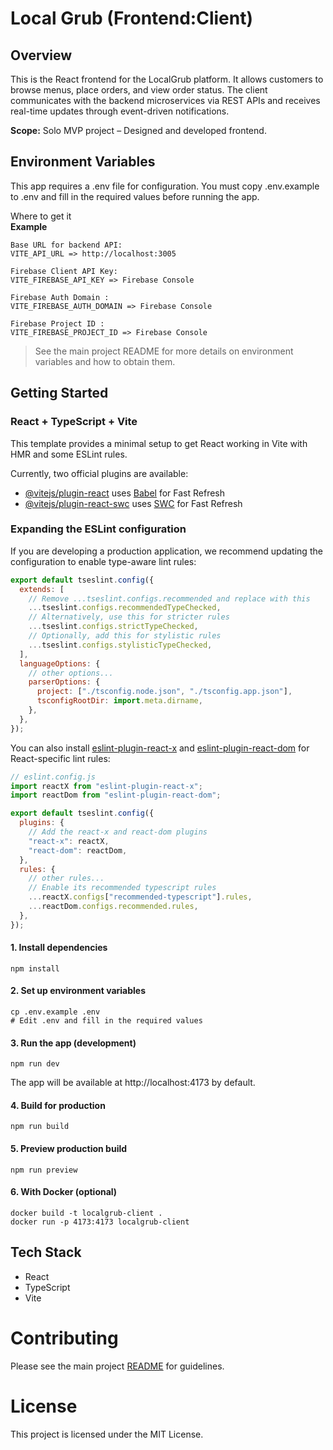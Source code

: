 # Local Grub (Frontend:Client)

## Overview

This is the React frontend for the LocalGrub platform.
It allows customers to browse menus, place orders, and view order status.
The client communicates with the backend microservices via REST APIs and receives real-time updates through event-driven notifications.

**Scope:** 
Solo MVP project – Designed and developed frontend. 

## Environment Variables

This app requires a .env file for configuration.
You must copy .env.example to .env and fill in the required values before running the app.

Where to get it  
**Example**

```
Base URL for backend API:
VITE_API_URL => http://localhost:3005

Firebase Client API Key:
VITE_FIREBASE_API_KEY => Firebase Console

Firebase Auth Domain :
VITE_FIREBASE_AUTH_DOMAIN => Firebase Console

Firebase Project ID :
VITE_FIREBASE_PROJECT_ID => Firebase Console
```

> See the main project README for more details on environment variables and how to obtain them.

## Getting Started

### React + TypeScript + Vite

This template provides a minimal setup to get React working in Vite with HMR and some ESLint rules.

Currently, two official plugins are available:

- [@vitejs/plugin-react](https://github.com/vitejs/vite-plugin-react/blob/main/packages/plugin-react) uses [Babel](https://babeljs.io/) for Fast Refresh
- [@vitejs/plugin-react-swc](https://github.com/vitejs/vite-plugin-react/blob/main/packages/plugin-react-swc) uses [SWC](https://swc.rs/) for Fast Refresh

### Expanding the ESLint configuration

If you are developing a production application, we recommend updating the configuration to enable type-aware lint rules:

```js
export default tseslint.config({
  extends: [
    // Remove ...tseslint.configs.recommended and replace with this
    ...tseslint.configs.recommendedTypeChecked,
    // Alternatively, use this for stricter rules
    ...tseslint.configs.strictTypeChecked,
    // Optionally, add this for stylistic rules
    ...tseslint.configs.stylisticTypeChecked,
  ],
  languageOptions: {
    // other options...
    parserOptions: {
      project: ["./tsconfig.node.json", "./tsconfig.app.json"],
      tsconfigRootDir: import.meta.dirname,
    },
  },
});
```

You can also install [eslint-plugin-react-x](https://github.com/Rel1cx/eslint-react/tree/main/packages/plugins/eslint-plugin-react-x) and [eslint-plugin-react-dom](https://github.com/Rel1cx/eslint-react/tree/main/packages/plugins/eslint-plugin-react-dom) for React-specific lint rules:

```js
// eslint.config.js
import reactX from "eslint-plugin-react-x";
import reactDom from "eslint-plugin-react-dom";

export default tseslint.config({
  plugins: {
    // Add the react-x and react-dom plugins
    "react-x": reactX,
    "react-dom": reactDom,
  },
  rules: {
    // other rules...
    // Enable its recommended typescript rules
    ...reactX.configs["recommended-typescript"].rules,
    ...reactDom.configs.recommended.rules,
  },
});
```

#### 1. Install dependencies

```
npm install
```

#### 2. Set up environment variables

```
cp .env.example .env
# Edit .env and fill in the required values
```

#### 3. Run the app (development)

```
npm run dev
```

The app will be available at http://localhost:4173 by default.

#### 4. Build for production

```
npm run build
```

#### 5. Preview production build

```
npm run preview
```

#### 6. With Docker (optional)

```
docker build -t localgrub-client .
docker run -p 4173:4173 localgrub-client
```

## Tech Stack

- React
- TypeScript
- Vite

# Contributing

Please see the main project [README](https://github.com/HyMike/localgrub) for guidelines.

# License

This project is licensed under the MIT License.
